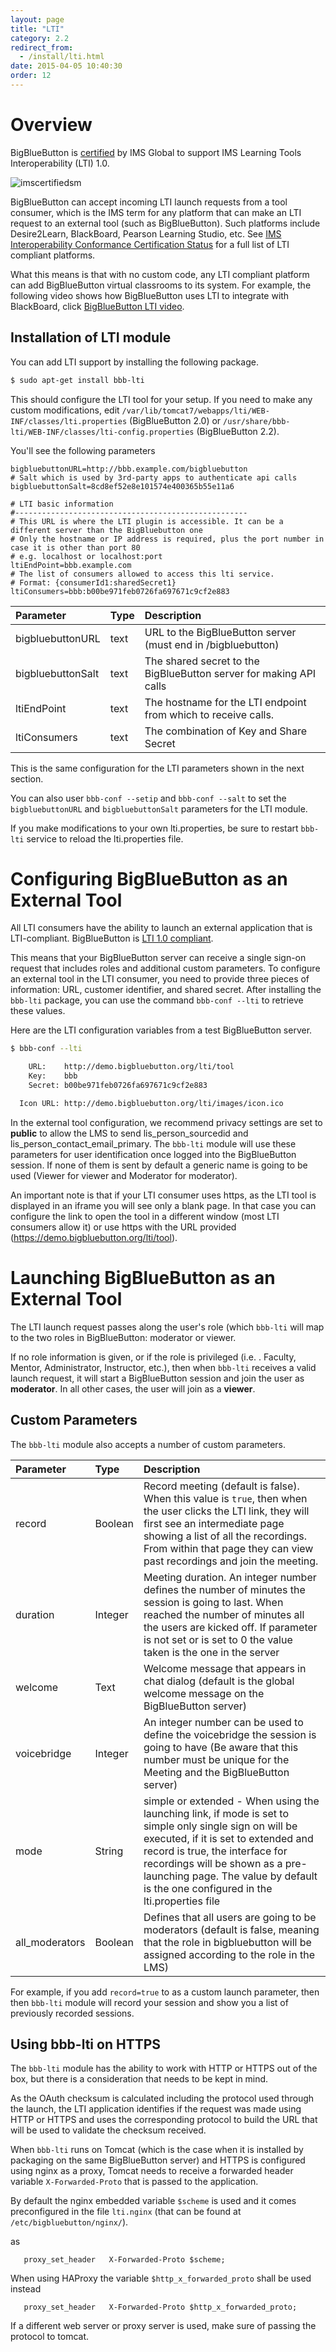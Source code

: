 ```yaml
---
layout: page
title: "LTI"
category: 2.2
redirect_from:
  - /install/lti.html
date: 2015-04-05 10:40:30
order: 12
---
```


# Overview

BigBlueButton is [certified](https://site.imsglobal.org/certifications/bigbluebutton-inc/36891/bigbluebutton) by IMS Global to support IMS Learning Tools Interoperability (LTI) 1.0. 

![imscertifiedsm](/images/imscertifiedsm.png)

BigBlueButton can accept incoming LTI launch requests from a tool consumer, which is the IMS term for any platform that can make an LTI request to an external tool (such as BigBlueButton).  Such platforms include Desire2Learn, BlackBoard, Pearson Learning Studio, etc.  See [IMS Interoperability Conformance Certification Status](http://www.imsglobal.org/cc/statuschart.cfm) for a full list of LTI compliant platforms.

What this means is that with no custom code, any LTI compliant platform can add BigBlueButton virtual classrooms to its system.  For example, the following video shows how BigBlueButton uses LTI to integrate with BlackBoard, click [BigBlueButton LTI video](https://www.youtube.com/watch?v=OSTGfvICYX4&feature=youtu.be&hd=1).

## Installation of LTI module

You can add LTI support by installing the following package.

```bash
$ sudo apt-get install bbb-lti
```

This should configure the LTI tool for your setup.  If you need to make any custom modifications, edit `/var/lib/tomcat7/webapps/lti/WEB-INF/classes/lti.properties` (BigBlueButton 2.0) or `/usr/share/bbb-lti/WEB-INF/classes/lti-config.properties` (BigBlueButton 2.2).

You'll see the following parameters

```properties
bigbluebuttonURL=http://bbb.example.com/bigbluebutton
# Salt which is used by 3rd-party apps to authenticate api calls
bigbluebuttonSalt=8cd8ef52e8e101574e400365b55e11a6

# LTI basic information
#----------------------------------------------------
# This URL is where the LTI plugin is accessible. It can be a different server than the BigBluebutton one
# Only the hostname or IP address is required, plus the port number in case it is other than port 80
# e.g. localhost or localhost:port
ltiEndPoint=bbb.example.com
# The list of consumers allowed to access this lti service.
# Format: {consumerId1:sharedSecret1}
ltiConsumers=bbb:b00be971feb0726fa697671c9cf2e883
```

| Parameter         | Type | Description                                                        |
|:----------------- |:---- |:------------------------------------------------------------------ |
| bigbluebuttonURL  | text | URL to the BigBlueButton server (must end in /bigbluebutton)       |
| bigbluebuttonSalt | text | The shared secret to the BigBlueButton server for making API calls |
| ltiEndPoint       | text | The hostname for the LTI endpoint from which to receive calls.     |
| ltiConsumers      | text | The combination of Key and Share Secret                            |

This is the same configuration for the LTI parameters shown in the next section.

You can also user `bbb-conf --setip` and `bbb-conf --salt` to set the `bigbluebuttonURL` and `bigbluebuttonSalt` parameters for the LTI module.

If you make modifications to your own lti.properties, be sure to restart `bbb-lti` service to reload the lti.properties file.

# Configuring BigBlueButton as an External Tool

All LTI consumers have the ability to launch an external application that is LTI-compliant.  BigBlueButton is [LTI 1.0 compliant](http://www.imsglobal.org/cc/detail.cfm?ID=172).

This means that your BigBlueButton server can receive a single sign-on request that includes roles and additional custom parameters.  To configure an external tool in the LTI consumer, you need to provide three pieces of information: URL, customer identifier, and shared secret.  After installing the `bbb-lti` package, you can use the command `bbb-conf --lti` to retrieve these values.

Here are the LTI configuration variables from a test BigBlueButton server.

```bash
$ bbb-conf --lti

    URL:    http://demo.bigbluebutton.org/lti/tool
    Key:    bbb
    Secret: b00be971feb0726fa697671c9cf2e883

  Icon URL: http://demo.bigbluebutton.org/lti/images/icon.ico
```

In the external tool configuration, we recommend privacy settings are set to **public** to allow the LMS to send lis\_person\_sourcedid and lis\_person\_contact\_email\_primary.  The `bbb-lti` module will use these parameters for user identification once logged into the BigBlueButton session.  If none of them is sent by default a generic name is going to be used (Viewer for viewer and Moderator for moderator).

An important note is that if your LTI consumer uses https, as the LTI tool is displayed in an iframe you will see only a blank page. In that case you can configure the link to open the tool in a different window (most LTI consumers allow it) or use https with the URL provided (https://demo.bigbluebutton.org/lti/tool).

# Launching BigBlueButton as an External Tool

The LTI launch request passes along the user's role (which `bbb-lti` will map to the two roles in BigBlueButton: moderator or viewer.

If no role information is given, or if the role is privileged (i.e. . Faculty, Mentor, Administrator, Instructor, etc.), then when `bbb-lti` receives a valid launch request, it will start a BigBlueButton session and join the user as **moderator**.  In all other cases, the user will join as a **viewer**.

## Custom Parameters

The `bbb-lti` module also accepts a number of custom parameters.

| Parameter       | Type    | Description                                                                                                                                                                                                                                                                                               |
|:--------------- |:------- |:--------------------------------------------------------------------------------------------------------------------------------------------------------------------------------------------------------------------------------------------------------------------------------------------------------- |
| record          | Boolean | Record meeting (default is false).  When this value is `true`, then when the user clicks the LTI link, they will first see an intermediate page showing a list of all the recordings.  From within that page they can view past recordings and join the meeting.                                          |
| duration        | Integer | Meeting duration. An integer number defines the number of minutes the session is going to last. When reached the number of minutes all the users are kicked off. If parameter is not set or is set to 0 the value taken is the one in the server                                                          |
| welcome         | Text    | Welcome message that appears in chat dialog (default is the global welcome message on the BigBlueButton server)                                                                                                                                                                                           |
| voicebridge     | Integer | An integer number can be used to define the voicebridge the session is going to have (Be aware that this number must be unique for the Meeting and the BigBlueButton server)                                                                                                                              |
| mode            | String  | simple or extended - When using the launching link, if mode is set to simple only single sign on will be executed, if it is set to extended and record is true, the interface for recordings will be shown as a pre-launching page. The value by default is the one configured in the lti.properties file |
| all\_moderators | Boolean | Defines that all users are going to be moderators (default is false, meaning that the role in bigbluebutton will be assigned according to the role in the LMS)                                                                                                                                            |

For example, if you add `record=true` to as a custom launch parameter, then then `bbb-lti` module will record your session and show you a list of previously recorded sessions.

## Using bbb-lti on HTTPS

The `bbb-lti` module has the ability to work with HTTP or HTTPS out of the box, but there is a consideration that needs to be kept in mind. 

As the OAuth checksum is calculated including the protocol used through the launch, the LTI application identifies if the request was made using HTTP or HTTPS and uses the corresponding protocol to build the URL that will be used to validate the checksum received.

When `bbb-lti` runs on Tomcat (which is the case when it is installed by packaging on the same BigBlueButton server) and HTTPS is configured using nginx as a proxy, Tomcat needs to receive a forwarded header variable `X-Forwarded-Proto` that is passed to the application.

By default the nginx embedded variable `$scheme` is used and it comes preconfigured in the file `lti.nginx` (that can be found at `/etc/bigbluebutton/nginx/`).

as

```nginx
   proxy_set_header   X-Forwarded-Proto $scheme;
```

When using HAProxy the variable `$http_x_forwarded_proto` shall be used instead

```nginx
   proxy_set_header   X-Forwarded-Proto $http_x_forwarded_proto;
```

If a different web server or proxy server is used, make sure of passing the protocol to tomcat.
